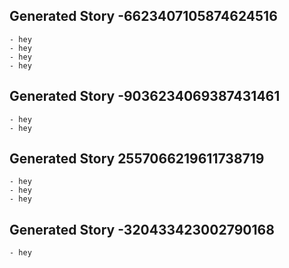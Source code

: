## Generated Story -6623407105874624516
    - hey
    - hey
    - hey
    - hey

## Generated Story -9036234069387431461
    - hey
    - hey

## Generated Story 2557066219611738719
    - hey
    - hey
    - hey

## Generated Story -320433423002790168
    - hey

